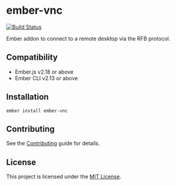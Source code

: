 # ember-vnc

[![Build Status](https://travis-ci.org/omghax/ember-vnc.svg?branch=master)](https://travis-ci.org/omghax/ember-vnc)

Ember addon to connect to a remote desktop via the RFB protocol.

## Compatibility

- Ember.js v2.18 or above
- Ember CLI v2.13 or above

## Installation

```
ember install ember-vnc
```

## Contributing

See the [Contributing](CONTRIBUTING.md) guide for details.

## License

This project is licensed under the [MIT License](LICENSE.md).
